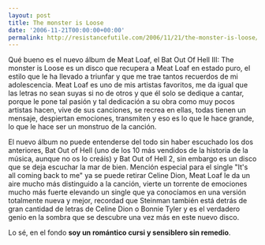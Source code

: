 ```yaml
---
layout: post
title: The monster is Loose
date: '2006-11-21T00:00:00+00:00'
permalink: http://resistancefutile.com/2006/11/21/the-monster-is-loose/
---
```

<a href="http://en.wikipedia.org/wiki/Bat_out_of_Hell_III:_The_Monster_Is_Loose"><img style="float:right; margin:0 0 10px 10px;cursor:pointer; cursor:hand;" src="http://photos1.blogger.com/x/blogger2/4553/2422/320/489549/200px-The_Monster_is_Loose_Bat_Out_of_Hell_3_album_cover.jpg" border="0" alt="" /></a>Qué bueno es el nuevo álbum de Meat Loaf, el Bat Out Of Hell III: The monster is Loose es un disco que recupera a Meat Loaf en estado puro, el estilo que le ha llevado a triunfar y que me trae tantos recuerdos de mi adolescencia. Meat Loaf es uno de mis artistas favoritos, me da igual que las letras no sean suyas si no de otros y que él solo se dedique a cantar, porque le pone tal pasión y tal dedicación a su obra como muy pocos artistas hacen, vive de sus canciones, se recrea en ellas, todas tienen un mensaje, despiertan emociones, transmiten y eso es lo que le hace grande, lo que le hace ser un monstruo de la canción.

El nuevo álbum no puede entenderse del todo sin haber escuchado los dos anteriores, Bat Out of Hell (uno de los 10 más vendidos de la historia de la música, aunque no os lo creáis) y Bat Out of Hell 2, sin embargo es un disco que se deja escuchar la mar de bien. Mención especial para el single "It's all coming back to me" ya se puede retirar Celine Dion, Meat Loaf le da un aire mucho más distinguido a la canción, vierte un torrente de emociones mucho más fuerte elevando un single que ya conocíamos en una versión totalmente nueva y mejor, recordad que Steinman también está detrás de gran cantidad de letras de Celine Dion o Bonnie Tyler y es el verdadero genio en la sombra que se descubre una vez más en este nuevo disco. 

Lo sé, en el fondo <span style="font-weight:bold;">soy un romántico cursi y sensiblero sin remedio</span>.
